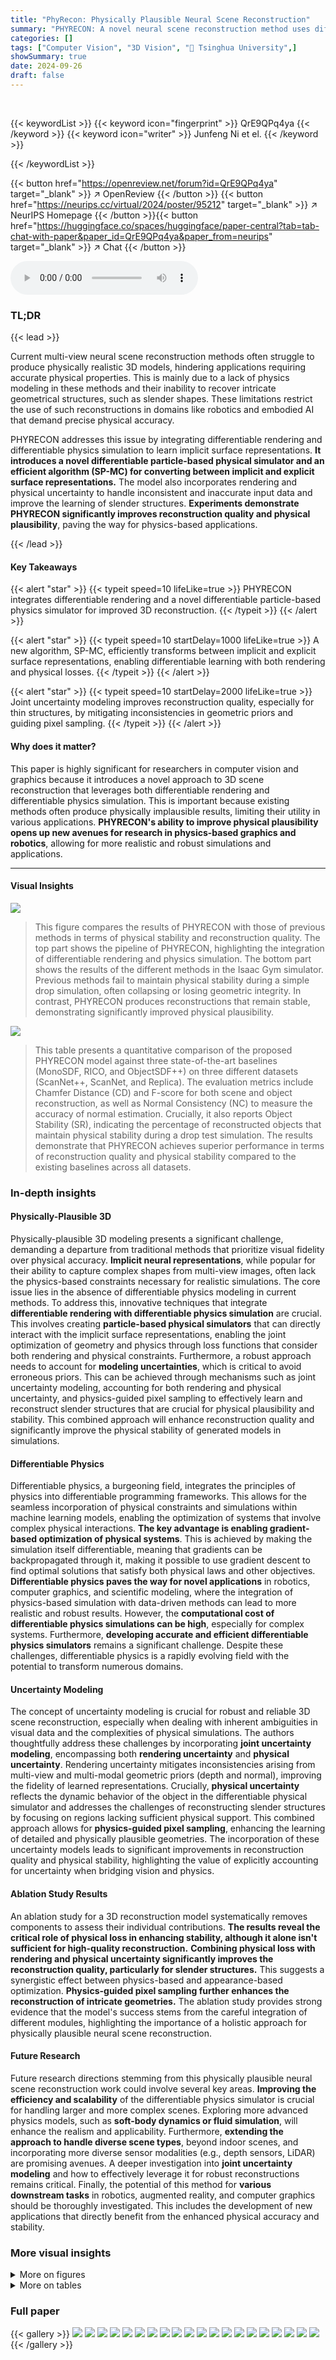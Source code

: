 ```yaml
---
title: "PhyRecon: Physically Plausible Neural Scene Reconstruction"
summary: "PHYRECON: A novel neural scene reconstruction method uses differentiable rendering and physics simulation for physically plausible 3D models."
categories: []
tags: ["Computer Vision", "3D Vision", "🏢 Tsinghua University",]
showSummary: true
date: 2024-09-26
draft: false
---
```


<br>

{{< keywordList >}}
{{< keyword icon="fingerprint" >}} QrE9QPq4ya {{< /keyword >}}
{{< keyword icon="writer" >}} Junfeng Ni et el. {{< /keyword >}}
 
{{< /keywordList >}}

{{< button href="https://openreview.net/forum?id=QrE9QPq4ya" target="_blank" >}}
↗ OpenReview
{{< /button >}}
{{< button href="https://neurips.cc/virtual/2024/poster/95212" target="_blank" >}}
↗ NeurIPS Homepage
{{< /button >}}{{< button href="https://huggingface.co/spaces/huggingface/paper-central?tab=tab-chat-with-paper&paper_id=QrE9QPq4ya&paper_from=neurips" target="_blank" >}}
↗ Chat
{{< /button >}}



<audio controls>
    <source src="https://ai-paper-reviewer.com/QrE9QPq4ya/podcast.wav" type="audio/wav">
    Your browser does not support the audio element.
</audio>


### TL;DR


{{< lead >}}

Current multi-view neural scene reconstruction methods often struggle to produce physically realistic 3D models, hindering applications requiring accurate physical properties.  This is mainly due to a lack of physics modeling in these methods and their inability to recover intricate geometrical structures, such as slender shapes.  These limitations restrict the use of such reconstructions in domains like robotics and embodied AI that demand precise physical accuracy.



PHYRECON addresses this issue by integrating differentiable rendering and differentiable physics simulation to learn implicit surface representations.  **It introduces a novel differentiable particle-based physical simulator and an efficient algorithm (SP-MC) for converting between implicit and explicit surface representations.**  The model also incorporates rendering and physical uncertainty to handle inconsistent and inaccurate input data and improve the learning of slender structures.  **Experiments demonstrate PHYRECON significantly improves reconstruction quality and physical plausibility**, paving the way for physics-based applications.

{{< /lead >}}


#### Key Takeaways

{{< alert "star" >}}
{{< typeit speed=10 lifeLike=true >}} PHYRECON integrates differentiable rendering and a novel differentiable particle-based physics simulator for improved 3D reconstruction. {{< /typeit >}}
{{< /alert >}}

{{< alert "star" >}}
{{< typeit speed=10 startDelay=1000 lifeLike=true >}} A new algorithm, SP-MC, efficiently transforms between implicit and explicit surface representations, enabling differentiable learning with both rendering and physical losses. {{< /typeit >}}
{{< /alert >}}

{{< alert "star" >}}
{{< typeit speed=10 startDelay=2000 lifeLike=true >}} Joint uncertainty modeling improves reconstruction quality, especially for thin structures, by mitigating inconsistencies in geometric priors and guiding pixel sampling. {{< /typeit >}}
{{< /alert >}}

#### Why does it matter?
This paper is highly significant for researchers in computer vision and graphics because it introduces a novel approach to 3D scene reconstruction that leverages both differentiable rendering and differentiable physics simulation.  This is important because existing methods often produce physically implausible results, limiting their utility in various applications.  **PHYRECON's ability to improve physical plausibility opens up new avenues for research in physics-based graphics and robotics**, allowing for more realistic and robust simulations and applications.

------
#### Visual Insights



![](https://ai-paper-reviewer.com/QrE9QPq4ya/figures_1_1.jpg)

> This figure compares the results of PHYRECON with those of previous methods in terms of physical stability and reconstruction quality. The top part shows the pipeline of PHYRECON, highlighting the integration of differentiable rendering and physics simulation. The bottom part shows the results of the different methods in the Isaac Gym simulator.  Previous methods fail to maintain physical stability during a simple drop simulation, often collapsing or losing geometric integrity. In contrast, PHYRECON produces reconstructions that remain stable, demonstrating significantly improved physical plausibility. 





![](https://ai-paper-reviewer.com/QrE9QPq4ya/tables_7_1.jpg)

> This table presents a quantitative comparison of the proposed PHYRECON model against three state-of-the-art baselines (MonoSDF, RICO, and ObjectSDF++) on three different datasets (ScanNet++, ScanNet, and Replica).  The evaluation metrics include Chamfer Distance (CD) and F-score for both scene and object reconstruction, as well as Normal Consistency (NC) to measure the accuracy of normal estimation.  Crucially, it also reports Object Stability (SR), indicating the percentage of reconstructed objects that maintain physical stability during a drop test simulation.  The results demonstrate that PHYRECON achieves superior performance in terms of reconstruction quality and physical stability compared to the existing baselines across all datasets.





### In-depth insights


#### Physically-Plausible 3D
Physically-plausible 3D modeling presents a significant challenge, demanding a departure from traditional methods that prioritize visual fidelity over physical accuracy.  **Implicit neural representations**, while popular for their ability to capture complex shapes from multi-view images, often lack the physics-based constraints necessary for realistic simulations.  The core issue lies in the absence of differentiable physics modeling in current methods.  To address this, innovative techniques that integrate **differentiable rendering with differentiable physics simulation** are crucial. This involves creating **particle-based physical simulators** that can directly interact with the implicit surface representations, enabling the joint optimization of geometry and physics through loss functions that consider both rendering and physical constraints.  Furthermore, a robust approach needs to account for **modeling uncertainties**, which is critical to avoid erroneous priors. This can be achieved through mechanisms such as joint uncertainty modeling, accounting for both rendering and physical uncertainty, and physics-guided pixel sampling to effectively learn and reconstruct slender structures that are crucial for physical plausibility and stability.  This combined approach will enhance reconstruction quality and significantly improve the physical stability of generated models in simulations.

#### Differentiable Physics
Differentiable physics, a burgeoning field, integrates the principles of physics into differentiable programming frameworks. This allows for the seamless incorporation of physical constraints and simulations within machine learning models, enabling the optimization of systems that involve complex physical interactions. **The key advantage is enabling gradient-based optimization of physical systems**. This is achieved by making the simulation itself differentiable, meaning that gradients can be backpropagated through it, making it possible to use gradient descent to find optimal solutions that satisfy both physical laws and other objectives.  **Differentiable physics paves the way for novel applications** in robotics, computer graphics, and scientific modeling, where the integration of physics-based simulation with data-driven methods can lead to more realistic and robust results.  However, the **computational cost of differentiable physics simulations can be high**, especially for complex systems.  Furthermore, **developing accurate and efficient differentiable physics simulators** remains a significant challenge.  Despite these challenges, differentiable physics is a rapidly evolving field with the potential to transform numerous domains.

#### Uncertainty Modeling
The concept of uncertainty modeling is crucial for robust and reliable 3D scene reconstruction, especially when dealing with inherent ambiguities in visual data and the complexities of physical simulations.  The authors thoughtfully address these challenges by incorporating **joint uncertainty modeling**, encompassing both **rendering uncertainty** and **physical uncertainty**. Rendering uncertainty mitigates inconsistencies arising from multi-view and multi-modal geometric priors (depth and normal), improving the fidelity of learned representations.  Crucially, **physical uncertainty** reflects the dynamic behavior of the object in the differentiable physical simulator and addresses the challenges of reconstructing slender structures by focusing on regions lacking sufficient physical support.  This combined approach allows for **physics-guided pixel sampling**, enhancing the learning of detailed and physically plausible geometries. The incorporation of these uncertainty models leads to significant improvements in reconstruction quality and physical stability, highlighting the value of explicitly accounting for uncertainty when bridging vision and physics.

#### Ablation Study Results
An ablation study for a 3D reconstruction model systematically removes components to assess their individual contributions.  **The results reveal the critical role of physical loss in enhancing stability, although it alone isn't sufficient for high-quality reconstruction.**  **Combining physical loss with rendering and physical uncertainty significantly improves the reconstruction quality, particularly for slender structures.** This suggests a synergistic effect between physics-based and appearance-based optimization.  **Physics-guided pixel sampling further enhances the reconstruction of intricate geometries.** The ablation study provides strong evidence that the model's success stems from the careful integration of different modules, highlighting the importance of a holistic approach for physically plausible neural scene reconstruction.

#### Future Research
Future research directions stemming from this physically plausible neural scene reconstruction work could involve several key areas.  **Improving the efficiency and scalability** of the differentiable physics simulator is crucial for handling larger and more complex scenes.  Exploring more advanced physics models, such as **soft-body dynamics or fluid simulation**, will enhance the realism and applicability.  Furthermore, **extending the approach to handle diverse scene types**, beyond indoor scenes, and incorporating more diverse sensor modalities (e.g., depth sensors, LiDAR) are promising avenues.  A deeper investigation into **joint uncertainty modeling** and how to effectively leverage it for robust reconstructions remains critical.  Finally, the potential of this method for **various downstream tasks** in robotics, augmented reality, and computer graphics should be thoroughly investigated.  This includes the development of new applications that directly benefit from the enhanced physical accuracy and stability.


### More visual insights

<details>
<summary>More on figures
</summary>


![](https://ai-paper-reviewer.com/QrE9QPq4ya/figures_3_1.jpg)

> The figure shows a schematic overview of the PHYRECON framework. It starts with monocular cues (images) and uses differentiable rendering and a differentiable particle-based physical simulator to reconstruct the scene.  Uncertainty modeling (both rendering and physical) is incorporated to improve reconstruction accuracy. The SP-MC (Surface Points Marching Cubes) module efficiently transforms between implicit surface representations and explicit points used in physics simulation. This integrated approach allows the model to learn from both rendering and physical losses, leading to improved reconstruction quality and physical plausibility.


![](https://ai-paper-reviewer.com/QrE9QPq4ya/figures_4_1.jpg)

> This figure illustrates the steps of the Surface Points Marching Cubes (SP-MC) algorithm.  It starts with an original SDF grid (a).  The grid is then shifted along the x-axis (b) to identify zero-crossings, indicating where the surface is (c). Linear interpolation is used to get initial, coarse surface points (d), which are then refined by querying the SDF network to produce accurate surface points (e).


![](https://ai-paper-reviewer.com/QrE9QPq4ya/figures_6_1.jpg)

> This figure showcases qualitative results comparing the proposed PHYRECON model against three baseline methods (MonoSDF, RICO, and ObjectSDF++) on three datasets (ScanNet++, ScanNet, and Replica).  The results demonstrate that PHYRECON produces higher-quality reconstructions with more detailed and accurate representations of slender structures (like chair legs) and more physically plausible object support relationships. Zoom-in boxes highlight these improvements.


![](https://ai-paper-reviewer.com/QrE9QPq4ya/figures_7_1.jpg)

> This figure shows a comparison of the stability of 3D object reconstruction results obtained by three different methods (RICO, ObjectSDF++, and the proposed PHYRECON) when subjected to a dropping simulation in Isaac Gym.  Each row represents a different method, and each column shows the state of the scene at different time steps: initial state, after 10 steps, after 50 steps, and the final state. The figure demonstrates that PHYRECON significantly improves the physical plausibility of the reconstruction, as the reconstructed objects remain stable throughout the simulation, unlike the results produced by the other two methods, where the objects topple over.


![](https://ai-paper-reviewer.com/QrE9QPq4ya/figures_8_1.jpg)

> This figure shows a detailed breakdown of the joint uncertainty modeling process in PHYRECON. It visually demonstrates how physical uncertainty helps identify areas needing structural support, guiding pixel sampling towards finer details. Meanwhile, rendering uncertainties mitigate inconsistencies from multi-view geometry priors, leading to a more accurate reconstruction than the ground truth mesh.


![](https://ai-paper-reviewer.com/QrE9QPq4ya/figures_9_1.jpg)

> This figure shows a visual comparison of the ablation study.  It compares the results of using different combinations of the physical loss (PL), rendering uncertainty (RU), physical uncertainty (PU), and physics-guided pixel sampling (PS). The (a) Baseline column shows results without any of these components. Subsequent columns show the results of adding each component in sequence. The final column (f) shows the results of the complete PHYRECON model, which incorporates all four components.  The comparison highlights the impact of each component on the reconstruction quality, particularly regarding the stability and detail of thin structures such as chair legs.


![](https://ai-paper-reviewer.com/QrE9QPq4ya/figures_9_2.jpg)

> This figure shows two examples where the proposed method fails. (a) shows a scene with a chair whose legs are not fully reconstructed, leading to instability. (b) shows an example where the objects are divided into several disconnected parts, resulting in instability and lack of structural integrity. These cases highlight the challenges in achieving physically plausible reconstruction, particularly for thin structures and complex object interactions.


![](https://ai-paper-reviewer.com/QrE9QPq4ya/figures_20_1.jpg)

> This figure illustrates the dynamics of a rigid body represented as a collection of particles. The world coordinate system is shown in solid lines, while the rigid body's coordinate system (which moves with the body) is shown in dashed lines.  The figure shows three points in time: the initial state (t=0), an intermediate state (t), and the final state after a time step Δt (t+Δt). The movement of the rigid body's center of mass (r) and its orientation (q) are shown by red and green dashed arrows respectively.  The movement of individual particles (Pi) within the rigid body is also shown. This illustration helps explain how the simulator calculates the rigid body's dynamics based on the forces acting on each particle.


![](https://ai-paper-reviewer.com/QrE9QPq4ya/figures_25_1.jpg)

> This figure illustrates the architecture of PHYRECON, highlighting the key components: differentiable rendering, differentiable physics simulation, and joint uncertainty modeling.  It shows how monocular cues are used to inform the neural implicit surface representation, which is then refined through both rendering and physical losses.  The SP-MC module enables differentiable transformation between implicit surfaces and explicit surface points, facilitating the physics simulation. The model incorporates rendering and physical uncertainty to address inconsistencies and guide pixel sampling, leading to improved reconstruction quality, especially for intricate and slender structures.


</details>




<details>
<summary>More on tables
</summary>


![](https://ai-paper-reviewer.com/QrE9QPq4ya/tables_8_1.jpg)
> This table presents the ablation study results on the ScanNet++ dataset. It shows the impact of each component (rendering uncertainty (RU), physical uncertainty (PU), physics-guided pixel sampling (PS), and physical loss (PL)) on the overall performance.  The metrics used are Chamfer Distance (CD), F-score, Normal Consistency (NC), and Object Stability (SR).  The results demonstrate the importance of each component for improving reconstruction quality and physical stability.  The final row shows the performance of PHYRECON with all components integrated.

![](https://ai-paper-reviewer.com/QrE9QPq4ya/tables_19_1.jpg)
> This table presents a quantitative comparison of the performance of the proposed Surface Points Marching Cubes (SP-MC) algorithm against the Kaolin algorithm [13] in terms of running time and GPU memory consumption.  The comparison highlights the efficiency gains achieved by SP-MC in extracting surface points from a signed distance function (SDF).  The results show that SP-MC is significantly faster and requires less GPU memory than Kaolin.

![](https://ai-paper-reviewer.com/QrE9QPq4ya/tables_21_1.jpg)
> This table presents three different contact states between rigid bodies in the physics simulation: Colliding Contact, Resting Contact, and Separation. For each state, it provides specific criteria based on the distance between the particles ('||p<sup>a</sup><sub>i</sub> - p<sup>b</sup><sub>j</sub>|| < 2r') and the relative velocity at the contact points ('v<sub>c</sub> • N<sub>c</sub>'). The criteria help distinguish between the three states during the simulation process.

![](https://ai-paper-reviewer.com/QrE9QPq4ya/tables_25_1.jpg)
> This table presents a quantitative comparison of 3D reconstruction results across different datasets (ScanNet++, ScanNet, Replica) and methods (MonoSDF, RICO, ObjectSDF++, PHYRECON).  It shows the Chamfer Distance (CD), F-score, and Normal Consistency (NC) for both scene and object reconstruction, providing a comprehensive evaluation of reconstruction quality.  Furthermore, it includes the Object Stability (SR), indicating the percentage of objects that remain stable in a physical simulation, highlighting PHYRECON's improved physical plausibility.

![](https://ai-paper-reviewer.com/QrE9QPq4ya/tables_26_1.jpg)
> This table presents a quantitative comparison of the proposed PHYRECON model against three baseline methods (MonoSDF, RICO, ObjectSDF++) across three datasets (ScanNet++, ScanNet, Replica).  The metrics used are Chamfer Distance (CD), F-Score, Normal Consistency (NC), and Object Stability (SR).  Lower CD values indicate better reconstruction quality, while higher F-Score and NC values suggest better accuracy and consistency. The SR metric, expressed as a percentage, signifies an improvement in the physical stability of reconstructed objects when evaluated using a physical simulator.

![](https://ai-paper-reviewer.com/QrE9QPq4ya/tables_26_2.jpg)
> This table presents the results of a sensitivity analysis conducted to determine the impact of varying the maximum number of simulation steps on the performance of the physics-based simulation.  The metrics evaluated include Chamfer Distance (CD), F-score, Normal Consistency (NC), Stability Ratio (SR), and the total time taken for the simulation. The analysis shows that increasing the maximum number of steps generally improves the final stability of the objects, although this effect diminishes significantly once the maximum steps exceed 100, and the total simulation time increases.

![](https://ai-paper-reviewer.com/QrE9QPq4ya/tables_27_1.jpg)
> This table presents a quantitative comparison of 3D reconstruction results across three datasets (ScanNet++, ScanNet, and Replica) using four different methods: MonoSDF, RICO, ObjectSDF++, and the proposed PHYRECON.  For each method and dataset, it reports the Chamfer Distance (CD), F-score, Normal Consistency (NC), and Object Stability (SR). Lower CD values indicate better reconstruction accuracy. Higher F-score, NC, and SR values indicate better performance. PHYRECON achieves the best performance in all metrics, notably significantly improving physical stability compared to existing methods.

</details>




### Full paper

{{< gallery >}}
<img src="https://ai-paper-reviewer.com/QrE9QPq4ya/1.png" class="grid-w50 md:grid-w33 xl:grid-w25" />
<img src="https://ai-paper-reviewer.com/QrE9QPq4ya/2.png" class="grid-w50 md:grid-w33 xl:grid-w25" />
<img src="https://ai-paper-reviewer.com/QrE9QPq4ya/3.png" class="grid-w50 md:grid-w33 xl:grid-w25" />
<img src="https://ai-paper-reviewer.com/QrE9QPq4ya/4.png" class="grid-w50 md:grid-w33 xl:grid-w25" />
<img src="https://ai-paper-reviewer.com/QrE9QPq4ya/5.png" class="grid-w50 md:grid-w33 xl:grid-w25" />
<img src="https://ai-paper-reviewer.com/QrE9QPq4ya/6.png" class="grid-w50 md:grid-w33 xl:grid-w25" />
<img src="https://ai-paper-reviewer.com/QrE9QPq4ya/7.png" class="grid-w50 md:grid-w33 xl:grid-w25" />
<img src="https://ai-paper-reviewer.com/QrE9QPq4ya/8.png" class="grid-w50 md:grid-w33 xl:grid-w25" />
<img src="https://ai-paper-reviewer.com/QrE9QPq4ya/9.png" class="grid-w50 md:grid-w33 xl:grid-w25" />
<img src="https://ai-paper-reviewer.com/QrE9QPq4ya/10.png" class="grid-w50 md:grid-w33 xl:grid-w25" />
<img src="https://ai-paper-reviewer.com/QrE9QPq4ya/11.png" class="grid-w50 md:grid-w33 xl:grid-w25" />
<img src="https://ai-paper-reviewer.com/QrE9QPq4ya/12.png" class="grid-w50 md:grid-w33 xl:grid-w25" />
<img src="https://ai-paper-reviewer.com/QrE9QPq4ya/13.png" class="grid-w50 md:grid-w33 xl:grid-w25" />
<img src="https://ai-paper-reviewer.com/QrE9QPq4ya/14.png" class="grid-w50 md:grid-w33 xl:grid-w25" />
<img src="https://ai-paper-reviewer.com/QrE9QPq4ya/15.png" class="grid-w50 md:grid-w33 xl:grid-w25" />
<img src="https://ai-paper-reviewer.com/QrE9QPq4ya/16.png" class="grid-w50 md:grid-w33 xl:grid-w25" />
<img src="https://ai-paper-reviewer.com/QrE9QPq4ya/17.png" class="grid-w50 md:grid-w33 xl:grid-w25" />
<img src="https://ai-paper-reviewer.com/QrE9QPq4ya/18.png" class="grid-w50 md:grid-w33 xl:grid-w25" />
<img src="https://ai-paper-reviewer.com/QrE9QPq4ya/19.png" class="grid-w50 md:grid-w33 xl:grid-w25" />
<img src="https://ai-paper-reviewer.com/QrE9QPq4ya/20.png" class="grid-w50 md:grid-w33 xl:grid-w25" />
{{< /gallery >}}